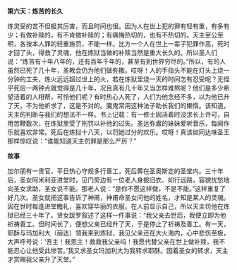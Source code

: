 **第六天：炼苦的长久**

炼灵受的苦不但极其厉害，而且时间也很。因为人在世上犯的罪有轻有重，有多有少；有做补赎的，有不肯做补赎的；有痛悔热切的，也有不热切的。天主至公至明，各按本人罪的轻重施罚，不能一样。比方一个人在世上一辈子犯罪作恶，死时才回了头，得救了灵魂，他在炼狱当做的补赎当然是重大长久的。所以圣人们说：“炼苦有十年八年的，还有百年千年的，甚至有到世界穷尽的。”所以，有的人虽然已死了几十年，圣教会仍为他们做弥撒。哎呀！人的手指头不能在灯头上烧一分钟的工夫，炼火远远超过世上的火，若在炼狱里烧一天的时间怎有忍受呢？无怪乎死后一两钟点就觉得是几十年，况且真有几十年又当怎样难熬呢？他们是多少希望活着的人相帮，可怜他们呢？有时热心人死了，人们为他念经不多，以为他已升了天，不为他祈求了，这是不对的。魔鬼常用这种法子助长我们的懒惰。该知道，天主的判断与我们的想法不一样。书上记载：有一修士因活着时没求长上许可，自用苦鞭数次，在炼狱里受了刑罚以补他的过失。圣达弥盎的妹妹爱听音乐，每闻作乐就喜欢非常。死后在炼狱十八天，以罚她过分的欢乐。哎呀！真该如同达味圣王那样惊叹说：“谁能知道天主罚罪是那么严厉？”

**故事**

加尔朋有一贵官，平日热心守规多行善工，死后葬在圣奥斯定的圣堂内。三十年后，圣女阿米利亚进堂时，见门旁边有一位老人身披旧衣、如行远路，容貌忧愁地向圣女求助，圣女说不能。那老人说：“是你不愿这样做，不是不能。”这样重复了好几次。圣女就把这事告诉了神甫，神甫命圣女问他的姓名，才知是某人的灵魂。因在世时每逢进堂瞻礼，喜欢穿华丽的衣服，在人前显示自己，所以天主罚他在炼狱已经三十年了。贤女跋罗叙述了这样一件事说：“我父亲去世后，我便立即为他祈祷善工。但时间长了，便想父亲已经升了天，于是停止了祈祷及善工。有一天，耶酥与玛加利大（丽达）领我来到炼狱，我见父亲还在大火海内，心中悲伤至极，大声呼号说：‘吾主！我恩主！救救我父亲吗！我愿代替父亲在世上做补赎，我不能忍心让他受此惨苦。’我又求圣女玛加利大为我转求耶酥。因着圣女的转求，天主才赏赐我父亲升了天堂。”